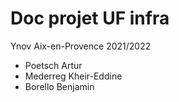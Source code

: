 # Doc projet UF infra
Ynov Aix-en-Provence 2021/2022  

- Poetsch Artur
- Mederreg Kheir-Eddine
- Borello Benjamin
